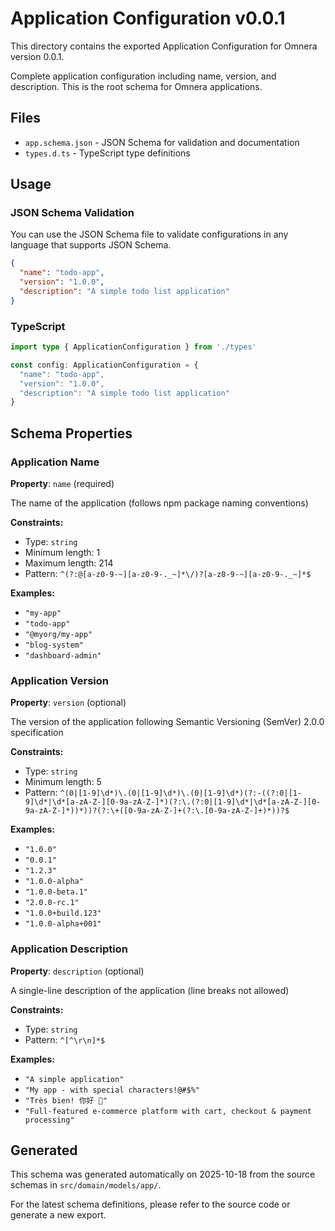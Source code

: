 # Application Configuration v0.0.1

This directory contains the exported Application Configuration for Omnera version 0.0.1.

Complete application configuration including name, version, and description. This is the root schema for Omnera applications.

## Files

- `app.schema.json` - JSON Schema for validation and documentation
- `types.d.ts` - TypeScript type definitions

## Usage

### JSON Schema Validation

You can use the JSON Schema file to validate configurations in any language that supports JSON Schema.

```json
{
  "name": "todo-app",
  "version": "1.0.0",
  "description": "A simple todo list application"
}
```

### TypeScript

```typescript
import type { ApplicationConfiguration } from './types'

const config: ApplicationConfiguration = {
  "name": "todo-app",
  "version": "1.0.0",
  "description": "A simple todo list application"
}
```

## Schema Properties

### Application Name

**Property**: `name` (required)

The name of the application (follows npm package naming conventions)

**Constraints:**
- Type: `string`
- Minimum length: 1
- Maximum length: 214
- Pattern: `^(?:@[a-z0-9-~][a-z0-9-._~]*\/)?[a-z0-9-~][a-z0-9-._~]*$`

**Examples:**
- `"my-app"`
- `"todo-app"`
- `"@myorg/my-app"`
- `"blog-system"`
- `"dashboard-admin"`

### Application Version

**Property**: `version` (optional)

The version of the application following Semantic Versioning (SemVer) 2.0.0 specification

**Constraints:**
- Type: `string`
- Minimum length: 5
- Pattern: `^(0|[1-9]\d*)\.(0|[1-9]\d*)\.(0|[1-9]\d*)(?:-((?:0|[1-9]\d*|\d*[a-zA-Z-][0-9a-zA-Z-]*)(?:\.(?:0|[1-9]\d*|\d*[a-zA-Z-][0-9a-zA-Z-]*))*))?(?:\+([0-9a-zA-Z-]+(?:\.[0-9a-zA-Z-]+)*))?$`

**Examples:**
- `"1.0.0"`
- `"0.0.1"`
- `"1.2.3"`
- `"1.0.0-alpha"`
- `"1.0.0-beta.1"`
- `"2.0.0-rc.1"`
- `"1.0.0+build.123"`
- `"1.0.0-alpha+001"`

### Application Description

**Property**: `description` (optional)

A single-line description of the application (line breaks not allowed)

**Constraints:**
- Type: `string`
- Pattern: `^[^\r\n]*$`

**Examples:**
- `"A simple application"`
- `"My app - with special characters!@#$%"`
- `"Très bien! 你好 🎉"`
- `"Full-featured e-commerce platform with cart, checkout & payment processing"`

## Generated

This schema was generated automatically on 2025-10-18 from the source schemas in `src/domain/models/app/`.

For the latest schema definitions, please refer to the source code or generate a new export.

